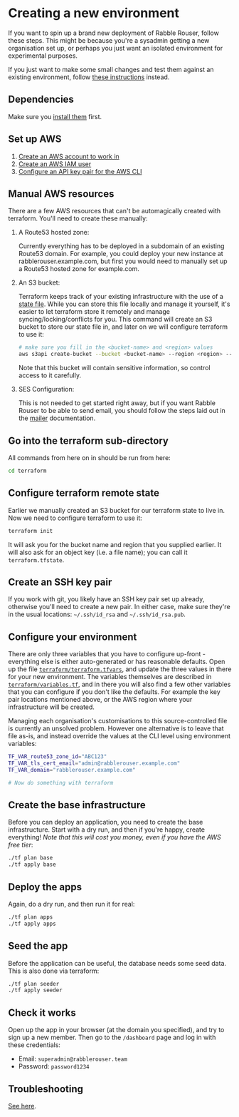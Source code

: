 # Creating a new environment

If you want to spin up a brand new deployment of Rabble Rouser, follow these steps. This might be because you're a sysadmin
getting a new organisation set up, or perhaps you just want an isolated environment for experimental purposes.

If you just want to make some small changes and test them against an existing environment, follow [these instructions](./existing_environment.md) instead.

## Dependencies

Make sure you [install them](../README.md#dependencies) first.

## Set up AWS

1. [Create an AWS account to work in](https://aws.amazon.com/)
2. [Create an AWS IAM user](https://docs.aws.amazon.com/IAM/latest/UserGuide/id_users_create.html)
3. [Configure an API key pair for the AWS CLI](https://docs.aws.amazon.com/cli/latest/userguide/cli-chap-getting-started.html)

## Manual AWS resources

There are a few AWS resources that can't be automagically created with terraform. You'll need to create these manually:

1. A Route53 hosted zone:

    Currently everything has to be deployed in a subdomain of an existing Route53 domain. For example, you could deploy
    your new instance at rabblerouser.example.com, but first you would need to manually set up a Route53 hosted
    zone for example.com.

2. An S3 bucket:

    Terraform keeps track of your existing infrastructure with the use of a [state file](https://www.terraform.io/docs/state/).
    While you can store this file locally and manage it yourself, it's easier to let terraform store it remotely and
    manage syncing/locking/conflicts for you. This command will create an S3 bucket to store our state file in, and
    later on we will configure terraform to use it:

    ```sh
    # make sure you fill in the <bucket-name> and <region> values
    aws s3api create-bucket --bucket <bucket-name> --region <region> --create-bucket-configuration LocationConstraint=<region> --acl private
    ```

    Note that this bucket will contain sensitive information, so control access to it carefully.

3. SES Configuration:

    This is not needed to get started right away, but if you want Rabble Rouser to be able to send email, you should
    follow the steps laid out in the [mailer](https://github.com/rabblerouser/mailer#ses-setup) documentation.

## Go into the terraform sub-directory

All commands from here on in should be run from here:

```sh
cd terraform
```

## Configure terraform remote state

Earlier we manually created an S3 bucket for our terraform state to live in. Now we need to configure terraform to use it:

```sh
terraform init
```

It will ask you for the bucket name and region that you supplied earlier. It will also ask for an object key (i.e. a
file name); you can call it `terraform.tfstate`.

## Create an SSH key pair
If you work with git, you likely have an SSH key pair set up already, otherwise you'll need to create a new pair. In
either case, make sure they're in the usual locations: `~/.ssh/id_rsa` and `~/.ssh/id_rsa.pub`.

## Configure your environment

There are only three variables that you have to configure up-front - everything else is either auto-generated or has
reasonable defaults. Open up the file [`terraform/terraform.tfvars`](../terraform/terraform.tfvars), and update the
three values in there for your new environment. The variables themselves are described in [`terraform/variables.tf`](../terraform/variables.tf),
and in there you will also find a few other variables that you can configure if you don't like the defaults. For example
the key pair locations mentioned above, or the AWS region where your infrastructure will be created.

Managing each organisation's customisations to this source-controlled file is currently an unsolved problem. However one
alternative is to leave that file as-is, and instead override the values at the CLI level using environment variables:

```sh
TF_VAR_route53_zone_id="ABC123"
TF_VAR_tls_cert_email="admin@rabblerouser.example.com"
TF_VAR_domain="rabblerouser.example.com"

# Now do something with terraform
```

## Create the base infrastructure

Before you can deploy an application, you need to create the base infrastructure. Start with a dry run, and then if
you're happy, create everything! *Note that this will cost you money, even if you have the AWS free tier*:

```sh
./tf plan base
./tf apply base
```

## Deploy the apps

Again, do a dry run, and then run it for real:

```sh
./tf plan apps
./tf apply apps
```

## Seed the app

Before the application can be useful, the database needs some seed data. This is also done via terraform:

```sh
./tf plan seeder
./tf apply seeder
```

## Check it works

Open up the app in your browser (at the domain you specified), and try to sign up a new member. Then go to the
`/dashboard` page and log in with these credentials:

- Email: `superadmin@rabblerouser.team`
- Password: `password1234`

## Troubleshooting

[See here](./troubleshooting.md).
